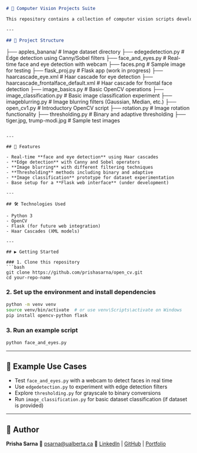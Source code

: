 
```markdown
# 🧠 Computer Vision Projects Suite

This repository contains a collection of computer vision scripts developed using Python and OpenCV. It includes utilities for face and eye detection, image classification, edge detection, image rotation, thresholding, and blurring. These scripts serve as foundational tools for experimenting with image processing and real-time webcam integrations.

---

## 📁 Project Structure

```

├── apples\_banana/                      # Image dataset directory
├── edegedetection.py                   # Edge detection using Canny/Sobel filters
├── face\_and\_eyes.py                    # Real-time face and eye detection with webcam
├── faces.png                           # Sample image for testing
├── flask\_proj.py                       # Flask app (work in progress)
├── haarcascade\_eye.xml                 # Haar cascade for eye detection
├── haarcascade\_frontalface\_default.xml # Haar cascade for frontal face detection
├── image\_basics.py                     # Basic OpenCV operations
├── image\_classification.py            # Basic image classification experiment
├── imageblurring.py                   # Image blurring filters (Gaussian, Median, etc.)
├── open\_cv1.py                         # Introductory OpenCV script
├── rotation.py                         # Image rotation functionality
├── thresholding.py                     # Binary and adaptive thresholding
├── tiger.jpg, trump-modi.jpg          # Sample test images

````

---

## 🚀 Features

- Real-time **face and eye detection** using Haar cascades
- **Edge detection** with Canny and Sobel operators
- **Image blurring** with different filtering techniques
- **Thresholding** methods including binary and adaptive
- **Image classification** prototype for dataset experimentation
- Base setup for a **Flask web interface** (under development)

---

## 🛠 Technologies Used

- Python 3
- OpenCV
- Flask (for future web integration)
- Haar Cascades (XML models)

---

## ▶️ Getting Started

### 1. Clone this repository
```bash
git clone https://github.com/prishasarna/open_cv.git
cd your-repo-name
````

### 2. Set up the environment and install dependencies

```bash
python -m venv venv
source venv/bin/activate  # or use venv\Scripts\activate on Windows
pip install opencv-python flask
```

### 3. Run an example script

```bash
python face_and_eyes.py
```

---

## 🧪 Example Use Cases

* Test `face_and_eyes.py` with a webcam to detect faces in real time
* Use `edgedetection.py` to experiment with edge detection filters
* Explore `thresholding.py` for grayscale to binary conversions
* Run `image_classification.py` for basic dataset classification (if dataset is provided)

---

## 👤 Author

**Prisha Sarna**
📧 [psarna@ualberta.ca](mailto:psarna@ualberta.ca)
🔗 [LinkedIn](https://www.linkedin.com/in/prishasarna) | [GitHub](https://github.com/prishasarna) | [Portfolio](https://portfolio-jkivg69qy-prisha-sarnas-projects.vercel.app)

```
